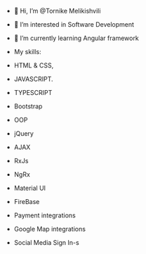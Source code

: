 - 👋 Hi, I’m @Tornike Melikishvili
- 👀 I’m interested in Software Development
- 🌱 I’m currently learning Angular framework

- My skills:
- HTML & CSS,
- JAVASCRIPT.
- TYPESCRIPT
- Bootstrap
- OOP
- jQuery
- AJAX
- RxJs
- NgRx
- Material UI
- FireBase
- Payment integrations
- Google Map integrations
- Social Media Sign In-s


